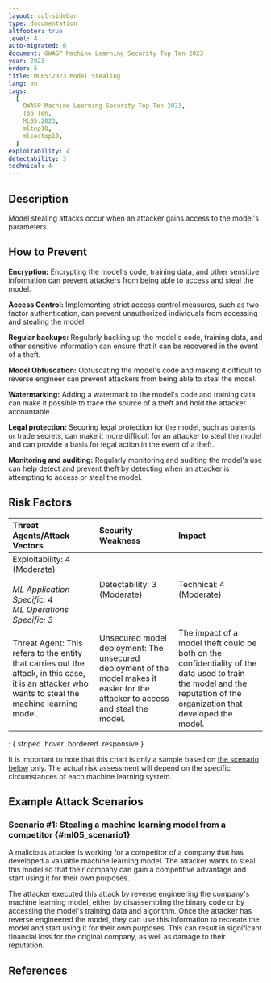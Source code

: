 ```yaml
---
layout: col-sidebar
type: documentation
altfooter: true
level: 4
auto-migrated: 0
document: OWASP Machine Learning Security Top Ten 2023
year: 2023
order: 5
title: ML05:2023 Model Stealing
lang: en
tags:
  [
    OWASP Machine Learning Security Top Ten 2023,
    Top Ten,
    ML05:2023,
    mltop10,
    mlsectop10,
  ]
exploitability: 4
detectability: 3
technical: 4
---
```


## Description

Model stealing attacks occur when an attacker gains access to the model's
parameters.

## How to Prevent

**Encryption:** Encrypting the model's code, training data, and other sensitive
information can prevent attackers from being able to access and steal the model.

**Access Control:** Implementing strict access control measures, such as
two-factor authentication, can prevent unauthorized individuals from accessing
and stealing the model.

**Regular backups:** Regularly backing up the model's code, training data, and
other sensitive information can ensure that it can be recovered in the event of
a theft.

**Model Obfuscation:** Obfuscating the model's code and making it difficult to
reverse engineer can prevent attackers from being able to steal the model.

**Watermarking:** Adding a watermark to the model's code and training data can
make it possible to trace the source of a theft and hold the attacker
accountable.

**Legal protection:** Securing legal protection for the model, such as patents
or trade secrets, can make it more difficult for an attacker to steal the model
and can provide a basis for legal action in the event of a theft.

**Monitoring and auditing:** Regularly monitoring and auditing the model's use
can help detect and prevent theft by detecting when an attacker is attempting to
access or steal the model.

## Risk Factors

|                                                            Threat Agents/Attack Vectors                                                             |                                                         Security Weakness                                                         |                                                                                Impact                                                                                 |
| :------------------------------------------------------------------------------------------------------------------------------------------------- | :------------------------------------------------------------------------------------------------------------------------------- | :------------------------------------------------------------------------------------------------------------------------------------------------------------------- |
|                         Exploitability: 4 (Moderate) <br/><br/> _ML Application Specific: 4_ <br/> _ML Operations Specific: 3_                         |                                                    Detectability: 3 (Moderate)                                                    |                                                                        Technical: 4 (Moderate)                                                                        |
| Threat Agent: This refers to the entity that carries out the attack, in this case, it is an attacker who wants to steal the machine learning model. | Unsecured model deployment: The unsecured deployment of the model makes it easier for the attacker to access and steal the model. | The impact of a model theft could be both on the confidentiality of the data used to train the model and the reputation of the organization that developed the model. |

: {.striped .hover .bordered .responsive }

It is important to note that this chart is only a sample based on
[the scenario below](#ml05_scenario1) only. The actual risk assessment will depend on
the specific circumstances of each machine learning system.

## Example Attack Scenarios

### Scenario \#1: Stealing a machine learning model from a competitor {#ml05_scenario1}

A malicious attacker is working for a competitor of a company that has developed
a valuable machine learning model. The attacker wants to steal this model so
that their company can gain a competitive advantage and start using it for their
own purposes.

The attacker executed this attack by reverse engineering the company's machine
learning model, either by disassembling the binary code or by accessing the
model's training data and algorithm. Once the attacker has reverse engineered
the model, they can use this information to recreate the model and start using
it for their own purposes. This can result in significant financial loss for the
original company, as well as damage to their reputation.

## References
